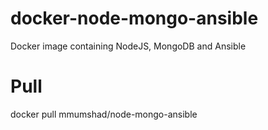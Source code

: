 # docker-node-mongo-ansible
Docker image containing NodeJS, MongoDB and Ansible

# Pull
docker pull mmumshad/node-mongo-ansible
